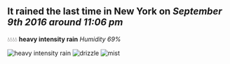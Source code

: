 ## It rained the last time in New York on *September 9th 2016 around 11:06 pm*
💧💧💧💧  **heavy intensity rain** *Humidity 69%*

![heavy intensity rain](http://openweathermap.org/img/w/10n.png) ![drizzle](http://openweathermap.org/img/w/09n.png) ![mist](http://openweathermap.org/img/w/50n.png)
